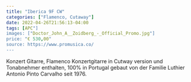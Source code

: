 ```yaml
---
title: "Iberica 9F CW"
categories: ["Flamenco, Cutaway"]
date: 2022-04-26T21:56:13-04:00
tags: [APC"]
images: ["Doctor_John_A__Zoidberg_-_Official_Promo.jpg"]
price: "€ 530,00"
source: https://www.promusica.co/
---
```


Konzert Gitarre, Flamenco Konzertgitarre in Cutway version und Tonabnehmer enthalten, 100% in Portugal gebaut von der Familie Luthier Antonio Pinto Carvalho seit 1976.
